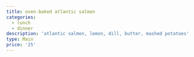 ```yaml
---
title: oven-baked atlantic salmon
categories:
  - lunch
  - dinner
description: 'atlantic salmon, lemon, dill, butter, mashed potatoes'
type: Main
price: '25'
---
```


